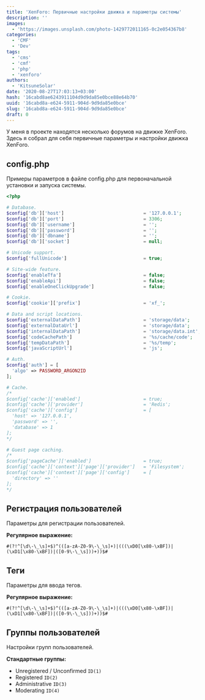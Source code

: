 ```yaml
---
title: 'XenForo: Первичные настройки движка и параметры системы'
description: ''
images:
  - 'https://images.unsplash.com/photo-1429772011165-0c2e054367b8'
categories:
  - 'CMF'
  - 'Dev'
tags:
  - 'cms'
  - 'cmf'
  - 'php'
  - 'xenforo'
authors:
  - 'KitsuneSolar'
date: '2020-08-27T17:03:13+03:00'
hash: '16cabd8ae6243911104d9d9da85e0bce88e64b70'
uuid: '16cabd8a-e624-5911-904d-9d9da85e0bce'
slug: '16cabd8a-e624-5911-904d-9d9da85e0bce'
draft: 0
---
```


У меня в проекте находятся несколько форумов на движке XenForo. Здесь я собрал для себя первичные параметры и настройки движка XenForo.

<!--more-->

## config.php

Примеры параметров в файле config.php для первоначальной установки и запуска системы.

```php
<?php

# Database.
$config['db']['host']                             = '127.0.0.1';
$config['db']['port']                             = 3306;
$config['db']['username']                         = '';
$config['db']['password']                         = '';
$config['db']['dbname']                           = '';
$config['db']['socket']                           = null;

# Unicode support.
$config['fullUnicode']                            = true;

# Site-wide feature.
$config['enableTfa']                              = false;
$config['enableApi']                              = false;
$config['enableOneClickUpgrade']                  = false;

# Cookie.
$config['cookie']['prefix']                       = 'xf_';

# Data and script locations.
$config['externalDataPath']                       = 'storage/data';
$config['externalDataUrl']                        = 'storage/data';
$config['internalDataPath']                       = 'storage/data.int';
$config['codeCachePath']                          = '%s/cache/code';
$config['tempDataPath']                           = '%s/temp';
$config['javaScriptUrl']                          = 'js';

# Auth.
$config['auth'] = [
  'algo' => PASSWORD_ARGON2ID
];

# Cache.
/*
$config['cache']['enabled']                       = true;
$config['cache']['provider']                      = 'Redis';
$config['cache']['config']                        = [
  'host' => '127.0.0.1',
  'password' => '',
  'database' => 1
];
*/

# Guest page caching.
/*
$config['pageCache']['enabled']                   = true;
$config['cache']['context']['page']['provider']   = 'Filesystem';
$config['cache']['context']['page']['config']     = [
  'directory' => ''
];
*/
```

## Регистрация пользователей

Параметры для регистрации пользователей.

**Регулярное выражение:**

```
#(?!^[\d\-\_\s]+$)^(([a-zA-Z0-9\-\_\s]+)|(((\xD0[\x80-\xBF])|(\xD1[\x80-\xBF])|([0-9\-\_\s]))+))$#
```

## Теги

Параметры для ввода тегов.

**Регулярное выражение:**

```
#(?!^[\d\-\_\s]+$)^(([a-zA-Z0-9\-\_\s]+)|(((\xD0[\x80-\xBF])|(\xD1[\x80-\xBF])|([0-9\-\_\s]))+))$#
```

## Группы пользователей

Настройки групп пользователей.

**Стандартные группы:**

- Unregistered / Unconfirmed `ID(1)`
- Registered `ID(2)`
- Administrative `ID(3)`
- Moderating `ID(4)`